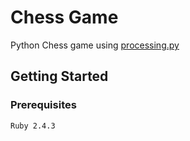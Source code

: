# Chess Game

Python Chess game using [processing.py](https://py.processing.org/)

## Getting Started

### Prerequisites

```
Ruby 2.4.3
```
